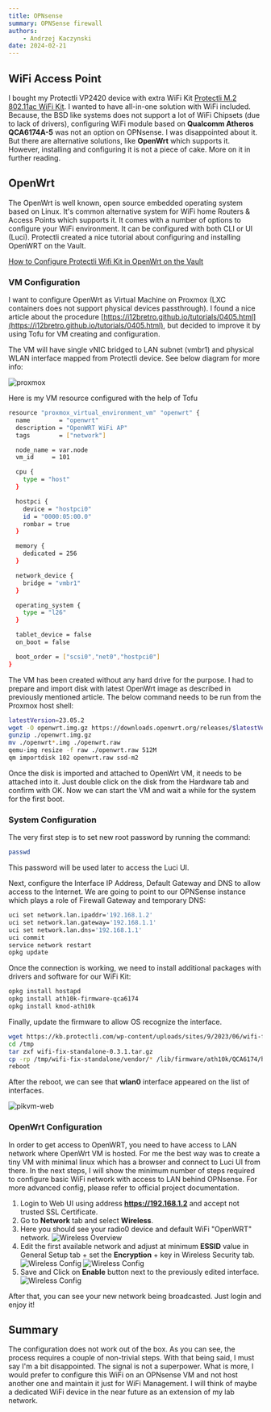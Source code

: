 ```yaml
---
title: OPNsense
summary: OPNSense firewall
authors:
    - Andrzej Kaczynski
date: 2024-02-21
---
```


## WiFi Access Point

I bought my Protectli VP2420 device with extra WiFi Kit [Protectli M.2 802.11ac WiFi Kit](https://eu.protectli.com/product/m2-wifi/). I wanted to have all-in-one solution with WiFi included. Because, the BSD like systems does not support a lot of WiFi Chipsets (due to lack of drivers), configuring WiFi module based on **Qualcomm Atheros QCA6174A-5** was not an option on OPNsense. I was disappointed about it. But there are alternative solutions, like **OpenWrt** which supports it. However, installing and configuring it is not a piece of cake. More on it in further reading. 

## OpenWrt

The OpenWrt is well known, open source embedded operating system based on Linux. It's common alternative system for WiFi home Routers & Access Points which supports it. It comes with a number of options to configure your WiFi environment. It can be configured with both CLI or UI (Luci). Protectli created a nice tutorial about configuring and installing OpenWRT on the Vault. 

[How to Configure Protectli Wifi Kit in OpenWrt on the Vault](https://kb.protectli.com/kb/how-to-configure-protectli-wifi-kit-wap01k-in-openwrt-on-the-vault/)

### VM Configuration

I want to configure OpenWrt as Virtual Machine on Proxmox (LXC containers does not support physical devices passthrough). I found a nice article about the procedure [https://i12bretro.github.io/tutorials/0405.html](https://i12bretro.github.io/tutorials/0405.html), but decided to improve it by using Tofu for VM creating and configuration.

The VM will have single vNIC bridged to LAN subnet (vmbr1) and physical WLAN interface mapped from Protectli device. See below diagram for more info:

![proxmox](img/openwrt/openwrt.png)

Here is my VM resource configured with the help of Tofu

```bash
resource "proxmox_virtual_environment_vm" "openwrt" {
  name        = "openwrt"
  description = "OpenWRT WiFi AP"
  tags        = ["network"]

  node_name = var.node
  vm_id     = 101

  cpu {
    type = "host"
  }

  hostpci {
    device = "hostpci0"
    id = "0000:05:00.0"
    rombar = true
  }

  memory {
    dedicated = 256
  }

  network_device {
    bridge = "vmbr1"
  }

  operating_system {
    type = "l26"
  }

  tablet_device = false
  on_boot = false

  boot_order = ["scsi0","net0","hostpci0"]
}
```

The VM has been created without any hard drive for the purpose. I had to prepare and import disk with latest OpenWrt image as described in previously mentioned article. The below command needs to be run from the Proxmox host shell:

```bash
latestVersion=23.05.2
wget -O openwrt.img.gz https://downloads.openwrt.org/releases/$latestVersion/targets/x86/64/openwrt-$latestVersion-x86-64-generic-ext4-combined.img.gz
gunzip ./openwrt.img.gz
mv ./openwrt*.img ./openwrt.raw
qemu-img resize -f raw ./openwrt.raw 512M
qm importdisk 102 openwrt.raw ssd-m2
```
Once the disk is imported and attached to OpenWrt VM, it needs to be attached into it. Just double click on the disk from the Hardware tab and confirm with OK. Now we can start the VM and wait a while for the system for the first boot.

### System Configuration

The very first step is to set new root password by running the command:

```bash
passwd
```

This password will be used later to access the Luci UI.

Next, configure the Interface IP Address, Default Gateway and DNS to allow access to the Internet. We are going to point to our OPNSense instance which plays a role of Firewall Gateway and temporary DNS:

```bash
uci set network.lan.ipaddr='192.168.1.2' 
uci set network.lan.gateway='192.168.1.1' 
uci set network.lan.dns='192.168.1.1' 
uci commit
service network restart
opkg update
```
Once the connection is working, we need to install additional packages with drivers and software for our WiFi Kit:

```bash
opkg install hostapd 
opkg install ath10k-firmware-qca6174  
opkg install kmod-ath10k
```
Finally, update the firmware to allow OS recognize the interface.

```bash
wget https://kb.protectli.com/wp-content/uploads/sites/9/2023/06/wifi-fix-standalone-0.3.1.tar.gz -O /tmp/wifi-fix-standalone-0.3.1.tar.gz 
cd /tmp 
tar zxf wifi-fix-standalone-0.3.1.tar.gz  
cp -rp /tmp/wifi-fix-standalone/vendor/* /lib/firmware/ath10k/QCA6174/hw3.0/ 
reboot
```

After the reboot, we can see that **wlan0** interface appeared on the list of interfaces.

![pikvm-web](img/openwrt/interfaces.png)

### OpenWrt Configuration

In order to get access to OpenWRT, you need to have access to LAN network where OpenWrt VM is hosted. For me the best way was to create a tiny VM with minimal linux which has a browser and connect to Luci UI from there. In the next steps, I will show the minimum number of steps required to configure basic WiFi network with access to LAN behind OPNsense. For more advanced config, please refer to official project documentation.

1. Login to Web UI using address **https://192.168.1.2** and accept not trusted SSL Certificate.
2. Go to **Network** tab and select **Wireless**.
3. Here you should see your radio0 device and default WiFi "OpenWRT" network.
![Wireless Overview](img/openwrt/luci1.png)
4. Edit the first available network and adjust at minimum **ESSID** value in General Setup tab + set the **Encryption** + key in Wireless Security tab.
![Wireless Config](img/openwrt/luci2.png)
![Wireless Config](img/openwrt/luci3.png)
5. Save and Click on **Enable** button next to the previously edited interface.
![Wireless Config](img/openwrt/luci4.png)

After that, you can see your new network being broadcasted. Just login and enjoy it!

## Summary

The configuration does not work out of the box. As you can see, the process requires a couple of non-trivial steps. With that being said, I must say I'm a bit disappointed. The signal is not a superpower. What is more, I would prefer to configure this WiFi on an OPNsense VM and not host another one and maintain it just for WiFi Management. I will think of maybe a dedicated WiFi device in the near future as an extension of my lab network.


